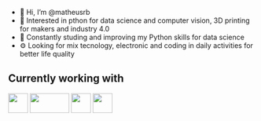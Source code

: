 - 👋 Hi, I’m @matheusrb
- 👀 Interested in pthon for data science and computer vision, 3D printing for makers and industry 4.0
- 🌱 Constantly studing and improving my Python skills for data science
- ⚙  Looking for mix tecnology, electronic and coding in daily activities for better life quality

## Currently working with

<img loading="lazy" src="https://www.vectorlogo.zone/logos/python/python-icon.svg" width="40" height="40"/> <img loading="lazy" src="https://camo.githubusercontent.com/55a55cebad6360bda8bca520c61e0e195dc7ee413bf9982f1ba86cab496f2388/68747470733a2f2f6d6174706c6f746c69622e6f72672f5f7374617469632f6c6f676f322e737667" width="80" height="40"/> <img loading="lazy" src="https://upload.wikimedia.org/wikipedia/commons/0/05/Scikit_learn_logo_small.svg" width="40" height="40"/> <img loading="lazy" src="https://www.vectorlogo.zone/logos/mysql/mysql-official.svg" width="40" height="40"/>
<!---
matheusrb/matheusrb is a ✨ special ✨ repository because its `README.md` (this file) appears on your GitHub profile.
You can click the Preview link to take a look at your changes.
--->
